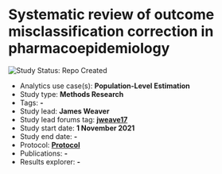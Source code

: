 Systematic review of outcome misclassification correction in pharmacoepidemiology
=================

<img src="https://img.shields.io/badge/Study%20Status-Repo%20Created-lightgray.svg" alt="Study Status: Repo Created">

- Analytics use case(s): **Population-Level Estimation**
- Study type: **Methods Research**
- Tags: **-**
- Study lead: **James Weaver**
- Study lead forums tag: **[jweave17](https://forums.ohdsi.org/u/jweave17)**
- Study start date: **1 November 2021**
- Study end date: **-**
- Protocol: **[Protocol](https://ohdsi-studies.github.io/OutcomeMisclassificationSysRev/protocol.html)**
- Publications: **-**
- Results explorer: **-**

